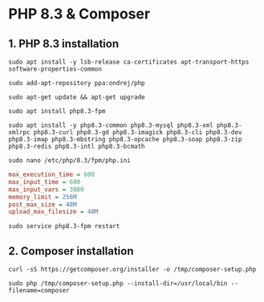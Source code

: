 # PHP 8.3 & Composer

## 1. PHP 8.3 installation
```shell
sudo apt install -y lsb-release ca-certificates apt-transport-https software-properties-common
```

```shell
sudo add-apt-repository ppa:ondrej/php
```

```shell
sudo apt-get update && apt-get upgrade
```

```shell
sudo apt install php8.3-fpm
```

```shell
sudo apt install -y php8.3-common php8.3-mysql php8.3-xml php8.3-xmlrpc php8.3-curl php8.3-gd php8.3-imagick php8.3-cli php8.3-dev php8.3-imap php8.3-mbstring php8.3-opcache php8.3-soap php8.3-zip php8.3-redis php8.3-intl php8.3-bcmath
```

```shell
sudo nano /etc/php/8.3/fpm/php.ini
```

```ini
max_execution_time = 600
max_input_time = 600
max_input_vars = 3000
memory_limit = 256M
post_max_size = 48M
upload_max_filesize = 48M
```

```shell
sudo service php8.3-fpm restart
```

## 2. Composer installation

```shell
curl -sS https://getcomposer.org/installer -o /tmp/composer-setup.php
```

```shell
sudo php /tmp/composer-setup.php --install-dir=/usr/local/bin --filename=composer
```
